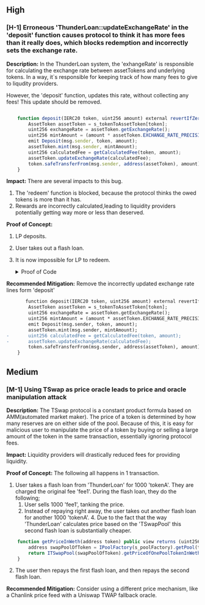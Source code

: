## High

### [H-1] Erroneous 'ThunderLoan::updateExchangeRate' in the 'deposit' function causes protocol to think it has more fees than it really does, which blocks redemption and incorrectly sets the exchange rate.

**Description:** In the ThunderLoan system, the 'exhangeRate' is responsible for calculating the exchange rate between assetTokens and underlying tokens. In a way, it`s responsible for keeping track of how many fees to give to liqudity providers.

However, the 'deposit' function, updates this rate, without collecting any fees! This update should be removed.

```javascript

    function deposit(IERC20 token, uint256 amount) external revertIfZero(amount) revertIfNotAllowedToken(token) {
        AssetToken assetToken = s_tokenToAssetToken[token];
        uint256 exchangeRate = assetToken.getExchangeRate();
        uint256 mintAmount = (amount * assetToken.EXCHANGE_RATE_PRECISION()) / exchangeRate;
        emit Deposit(msg.sender, token, amount);
        assetToken.mint(msg.sender, mintAmount);
        uint256 calculatedFee = getCalculatedFee(token, amount);
        assetToken.updateExchangeRate(calculatedFee);
        token.safeTransferFrom(msg.sender, address(assetToken), amount);
    }

```

**Impact:** There are several impacts to this bug.

1. The 'redeem' function is blocked, because the protocol thinks the owed tokens is more than it has.
2. Rewards are incorrectly calculated,leading to liquidity providers potentially getting way more or less than deserved.

**Proof of Concept:**

1.  LP deposits.
2.  User takes out a flash loan.
3.  It is now impossible for LP to redeem.
    <details>
    <summary> Proof of Code</summary>

    Place the following into 'ThunderLoanTest.t.sol'

    ```javascript
           function testRedeemAfterLoan() public setAllowedToken hasDeposits {
            uint256 amountToBorrow = AMOUNT * 10;
            uint256 calculatedFee = thunderLoan.getCalculatedFee(tokenA, amountToBorrow);

            vm.startPrank(user);
            tokenA.mint(address(mockFlashLoanReceiver), calculatedFee);
            thunderLoan.flashloan(address(mockFlashLoanReceiver), tokenA, amountToBorrow, "");
            vm.stopPrank();

            uint256 amountToRedeem = type(uint256).max;
            vm.startPrank(liquidityProvider);
            thunderLoan.redeem(tokenA, amountToRedeem);
    ```

</details>

**Recommended Mitigation:** Remove the incorrectly updated exchange rate lines form 'deposit'

```diff
       function deposit(IERC20 token, uint256 amount) external revertIfZero(amount) revertIfNotAllowedToken(token) {
        AssetToken assetToken = s_tokenToAssetToken[token];
        uint256 exchangeRate = assetToken.getExchangeRate();
        uint256 mintAmount = (amount * assetToken.EXCHANGE_RATE_PRECISION()) / exchangeRate;
        emit Deposit(msg.sender, token, amount);
        assetToken.mint(msg.sender, mintAmount);
-       uint256 calculatedFee = getCalculatedFee(token, amount);
-       assetToken.updateExchangeRate(calculatedFee);
        token.safeTransferFrom(msg.sender, address(assetToken), amount);
    }

```

## Medium

### [M-1] Using TSwap as price oracle leads to price and oracle manipulation attack

**Description:** The TSwap protocol is a constant product formula based on AMM(automated market maker). The price of a token is determined by how many reserves are on either side of the pool. Because of this, it is easy for malicious user to manipulate the price of a token by buying or selling a large amount of the token in the same transaction, essentially ignoring protocol fees.

**Impact:** Liquidity providers will drastically reduced fees for providing liquidity.

**Proof of Concept:**
The following all happens in 1 transaction.

1. User takes a flash loan from 'ThunderLoan' for 1000 'tokenA'. They are charged the original fee 'fee1'. During the flash loan, they do the following;
   1. User sells 1000 'fee1', tanking the price.
   2. Instead of repaying right away, the user takes out another flash loan for another 1000 'tokenA'. 4. Due to the fact that the way 'ThunderLoan' calculates price based on the 'TSwapPool' this second flash loan is substantially cheaper.

```javascript
    function getPriceInWeth(address token) public view returns (uint256) {
        address swapPoolOfToken = IPoolFactory(s_poolFactory).getPool(token);
        return ITSwapPool(swapPoolOfToken).getPriceOfOnePoolTokenInWeth();
    }
```

2. The user then repays the first flash loan, and then repays the second flash loan.

**Recommended Mitigation:** Consider using a different price mechanism, like a Chanlink price feed with a Uniswap TWAP fallback oracle.
